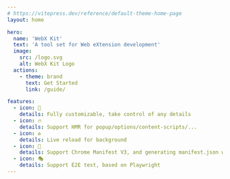 ```yaml
---
# https://vitepress.dev/reference/default-theme-home-page
layout: home

hero:
  name: 'WebX Kit'
  text: 'A tool set for Web eXtension development'
  image:
    src: /logo.svg
    alt: WebX Kit Logo
  actions:
    - theme: brand
      text: Get Started
      link: /guide/

features:
  - icon: 💅
    details: Fully customizable, take control of any details
  - icon: 🔥
    details: Support HMR for popup/options/content-scripts/...
  - icon: ♻️
    details: Live reload for background
  - icon: 📃
    details: Support Chrome Manifest V3, and generating manifest.json with TypeScript
  - icon: 🎭
    details: Support E2E test, based on Playwright
---
```

